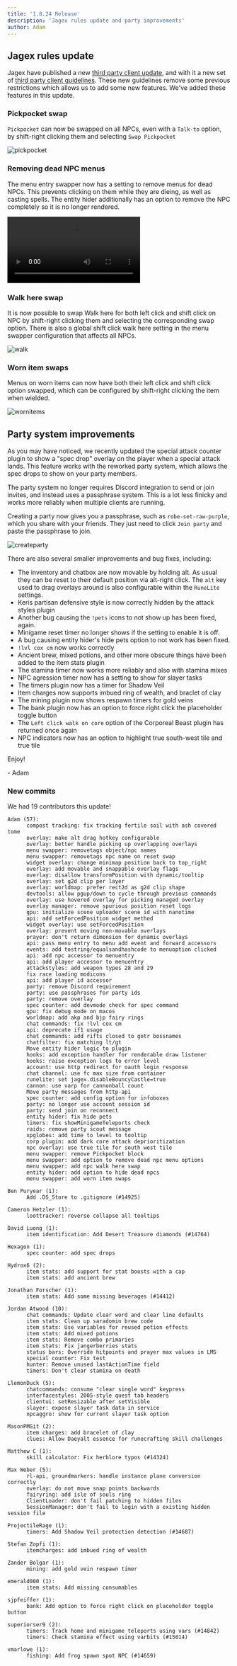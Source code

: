 ```yaml
---
title: '1.8.24 Release'
description: 'Jagex rules update and party improvements'
author: Adam
---
```


## Jagex rules update

Jagex have published a new [third party client update](https://secure.runescape.com/m=news/third-party-clients-update?oldschool=1),
and with it a new set of [third party client
guidelines](https://secure.runescape.com/m=news/third-party-client-guidelines?oldschool=1).
These new guidelines remove some previous restrictions which allows us to add
some new features. We've added these features in this update.

### Pickpocket swap

`Pickpocket` can now be swapped on all NPCs, even with a `Talk-to` option, by
shift-right clicking them and selecting `Swap Pickpocket`

![pickpocket](/img/blog/1.8.24-Release/pickpocket.png)

### Removing dead NPC menus

The menu entry swapper now has a setting to remove menus for dead NPCs. This
prevents clicking on them while they are dieing, as well as casting spells.
The entity hider additionally has an option to remove the NPC completely so it
is no longer rendered.

![deadnpc](/img/blog/1.8.24-Release/deadnpc.mp4)

### Walk here swap

It is now possible to swap Walk here for both left click and shift click on NPC
by shift-right clicking them and selecting the corresponding swap option. There
is also a global shift click walk here setting in the menu swapper
configuration that affects all NPCs.

![walk](/img/blog/1.8.24-Release/walk.png)

### Worn item swaps

Menus on worn items can now have both their left click and shift click option
swapped, which can be configured by shift-right clicking the item when wielded.

![wornitems](/img/blog/1.8.24-Release/wornitems.png)

## Party system improvements

As you may have noticed, we recently updated the special attack counter plugin
to show a "spec drop" overlay on the player when a special attack lands. This
feature works with the reworked party system, which allows the spec drops to
show on your party members.

The party system no longer requires Discord integration to send or join invites,
and instead uses a passphrase system. This is a lot less finicky and works more
reliably when multiple clients are running.

Creating a party now gives you a passphrase, such as `robe-set-raw-purple`,
which you share with your friends. They just need to click `Join party` and
paste the passphrase to join.

![createparty](/img/blog/1.8.24-Release/createparty.png)

There are also several smaller improvements and bug fixes, including:

- The inventory and chatbox are now movable by holding alt. As usual they can
  be reset to their default position via alt-right click. The `alt` key used to
  drag overlays around is also configurable within the `RuneLite` settings.
- Keris partisan defensive style is now correctly hidden by the attack styles
  plugin
- Another bug causing the `!pets` icons to not show up has been fixed, again.
- Minigame reset timer no longer shows if the setting to enable it is off.
- A bug causing entity hider's hide pets option to not work has been fixed.
- `!lvl cox cm` now works correctly
- Ancient brew, mixed potions, and other more obscure things have been added to the item stats plugin
- The stamina timer now works more reliably and also with stamina mixes
- NPC agression timer now has a setting to show for slayer tasks
- The timers plugin now has a timer for Shadow Veil
- Item charges now supports imbued ring of wealth, and braclet of clay
- The mining plugin now shows respawn timers for gold veins
- The bank plugin now has an option to force right click the placeholder toggle button
- The `Left click walk on core` option of the Corporeal Beast plugin has returned once again
- NPC indicators now has an option to highlight true south-west tile and true
  tile

Enjoy!

\- Adam

### New commits

We had 19 contributors this update!

```
Adam (57):
      compost tracking: fix tracking fertile soil with ash covered tome
      overlay: make alt drag hotkey configurable
      overlay: better handle picking up overlapping overlays
      menu swapper: removetags object/npc names
      menu swapper: removetags npc name on reset swap
      widget overlay: change minimap position back to top_right
      overlay: add movable and snappable overlay flags
      overlay: disallow transformPosition with dynamic/tooltip
      overlay: set g2d clip per layer
      overlay: worldmap: prefer rect2d as g2d clip shape
      devtools: allow pgup/down to cycle through previous commands
      overlay: use hovered overlay for picking managed overlay
      overlay manager: remove spurious position reset logs
      gpu: initialize scene uploader scene id with nanotime
      api: add setForcedPosition widget method
      widget overlay: use setForcedPosition
      overlay: prevent moving non-movable overlays
      prayer: don't return dimension for dynamic overlays
      api: pass menu entry to menu add event and forward accessors
      events: add tostring/equalsandhashcode to menuoption clicked
      api: add npc accessor to menuentry
      api: add player accessor to menuentry
      attackstyles: add weapon types 28 and 29
      fix race loading modicons
      api: add player id accessor
      party: remove Discord requirement
      party: use passphrases for party ids
      party: remove overlay
      spec counter: add devmode check for spec command
      gpu: fix debug mode on macos
      worldmap: add akp and bjp fairy rings
      chat commands: fix !lvl cox cm
      api: deprecate if1 usage
      chat commands: add rifts closed to gotr bossnames
      chatfilter: fix matching lt/gt
      Move entity hider logic to plugin
      hooks: add exception handler for renderable draw listener
      hooks: raise exception logs to error level
      account: use http redirect for oauth login response
      chat channel: use fc max size from container
      runelite: set jagex.disableBouncyCastle=true
      cannon: use varp for cannonball count
      Move party messages from http-api
      spec counter: add config option for infoboxes
      party: no longer use account session id
      party: send join on reconnect
      entity hider: fix hide pets
      timers: fix showMinigameTeleports check
      raids: remove party scout message
      xpglobes: add time to level to tooltip
      corp plugin: add dark core attack deprioritization
      npc overlay: use true tile for south west tile
      menu swapper: remove Pickpocket block
      menu swapper: add option to remove dead npc menu options
      menu swapper: add npc walk here swap
      entity hider: add option to hide dead npcs
      menu swapper: add worn item swaps

Ben Puryear (1):
      Add .DS_Store to .gitignore (#14925)

Cameron Hetzler (1):
      loottracker: reverse collapse all tooltips

David Luong (1):
      item identification: Add Desert Treasure diamonds (#14764)

Hexagon (1):
      spec counter: add spec drops

Hydrox6 (2):
      item stats: add support for stat boosts with a cap
      item stats: add ancient brew

Jonathan Forscher (1):
      item stats: Add some missing beverages (#14412)

Jordan Atwood (10):
      chat commands: Update clear word and clear line defaults
      item stats: Clean up saradomin brew code
      item stats: Use variables for reused potion effects
      item stats: Add mixed potions
      item stats: Remove combo primaries
      item stats: Fix jangerberries stats
      status bars: Override hitpoints and prayer max values in LMS
      special counter: Fix test
      hunter: Remove unused lastActionTime field
      timers: Don't clear stamina on death

LlemonDuck (5):
      chatcommands: consume "clear single word" keypress
      interfacestyles: 2005-style quest tab headers
      clientui: setResizable after setVisible
      slayer: expose slayer task data in service
      npcaggro: show for current slayer task option

MasonPMGit (2):
      item charges: add bracelet of clay
      clues: Allow Daeyalt essence for runecrafting skill challenges

Matthew C (1):
      skill calculator: Fix herblore typos (#14324)

Max Weber (5):
      rl-api, groundmarkers: handle instance plane conversion correctly
      overlay: do not move snap points backwards
      fairyring: add isle of souls ring
      ClientLoader: don't fail patching to hidden files
      SessionManager: don't fail to login with a existing hidden session file

ProjectileRage (1):
      timers: Add Shadow Veil protection detection (#14687)

Stefan Zopfi (1):
      itemcharges: add imbued ring of wealth

Zander Bolgar (1):
      mining: add gold vein respawn timer

emerald000 (1):
      item stats: Add missing consumables

sjpfeiffer (1):
      bank: Add option to force right click on placeholder toggle button

superiorser9 (2):
      timers: Track home and minigame teleports using vars (#14842)
      timers: Check stamina effect using varbits (#15014)

vmarlowe (1):
      fishing: Add frog spawn spot NPC (#14659)
```
